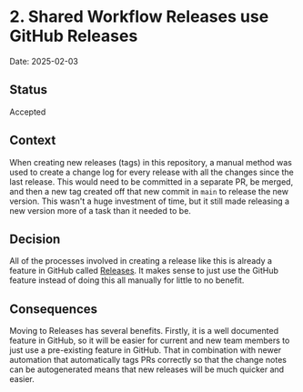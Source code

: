 # 2. Shared Workflow Releases use GitHub Releases

Date: 2025-02-03

## Status

Accepted

## Context

When creating new releases (tags) in this repository, a manual method was used
to create a change log for every release with all the changes since the last
release. This would need to be committed in a separate PR, be merged, and then
a new tag created off that new commit in `main` to release the new version.
This wasn't a huge investment of time, but it still made releasing a new
version more of a task than it needed to be.

## Decision

All of the processes involved in creating a release like this is already a
feature in GitHub called
[Releases](https://docs.github.com/en/repositories/releasing-projects-on-github/about-releases).
It makes sense to just use the GitHub feature instead of doing this all
manually for little to no benefit.

## Consequences

Moving to Releases has several benefits. Firstly, it is a well documented
feature in GitHub, so it will be easier for current and new team members to
just use a pre-existing feature in GitHub. That in combination with newer
automation that automatically tags PRs correctly so that the change notes
can be autogenerated means that new releases will be much quicker and easier.
